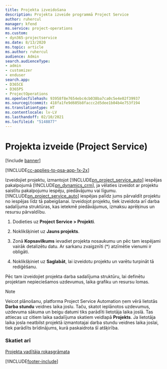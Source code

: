 ```yaml
---
title: Projekta izveidošana
description: Projekta izveide programmā Project Service
author: ruhercul
manager: kfend
ms.service: project-operations
ms.custom:
- dyn365-projectservice
ms.date: 8/13/2020
ms.topic: article
ms.author: ruhercul
audience: Admin
search.audienceType:
- admin
- customizer
- enduser
search.app:
- D365CE
- D365PS
- ProjectOperations
ms.openlocfilehash: 93958f8e7654ebc4cb038ba7ca0c5e4e02f39937
ms.sourcegitcommit: 418fa1fe9d605b8faccc2d5dee1b04b4e753f194
ms.translationtype: HT
ms.contentlocale: lv-LV
ms.lasthandoff: 02/10/2021
ms.locfileid: "5148877"
---
```

# <a name="create-a-project-project-service"></a>Projekta izveide (Project Service)

[!include [banner](../includes/psa-now-project-operations.md)]

[!INCLUDE[cc-applies-to-psa-app-1x-2x](../includes/cc-applies-to-psa-app-1x-2x.md)]

Izveidojiet projektu, izmantojot [!INCLUDE[pn_project_service_auto](../includes/pn-project-service-auto.md)] iespējas pakalpojumā [!INCLUDE[pn_dynamics_crm](../includes/pn-dynamics-crm.md)], ja vēlaties izveidot ar projektu saistītu pakalpojumu iespēju, piedāvājumu vai līgumu. [!INCLUDE[pn_project_service_auto](../includes/pn-project-service-auto.md)] iespējas palīdz jums pārvaldīt projektu no iespējas līdz tā pabeigšanai. Izveidojot projektu, tiek izveidota arī darba sadalījuma struktūras, kas ietekmē piedāvājumus, izmaksu aprēķinus un resursu pārvaldību.  
  
1.  Dodieties uz **Project Service > Projekti**.  
  
2.  Noklikšķiniet uz **Jauns projekts**.  
  
3.  Zonā **Kopsavilkums** ievadiet projekta nosaukumu un pēc tam iespējami vairāk detalizētu datu. Ar sarkanu zvaigznīti (*) atzīmētie vienumi ir obligāti.  
  
4.  Noklikšķiniet uz **Saglabāt**, lai izveidotu projektu un varētu turpināt tā rediģēšanu.  
  
Pēc tam izveidojiet projekta darba sadalījuma struktūru, lai definētu projektam nepieciešamos uzdevumus, laika grafiku un resursu lomas.  

> [!NOTE]
> Veicot plānošanu, platforma Project Service Automation ņem vērā lietotās **Darba stundu** veidnes laika joslu. Taču, skatot ieplānotos uzdevumus, uzdevuma sākuma un beigu datumi tiks parādīti lietotāja laika joslā. Tas attiecas uz citiem laika sadalījuma skatiem veidlapā **Projekts**. Ja lietotāja laika josla neatbilst projektā izmantotajai darba stundu veidnes laika joslai, tiek parādīts brīdinājums, kurā paskaidrota šī atšķirība. 
  
### <a name="see-also"></a>Skatiet arī  
 [Projekta vadītāja rokasgrāmata](../psa/project-manager-guide.md)


[!INCLUDE[footer-include](../includes/footer-banner.md)]
